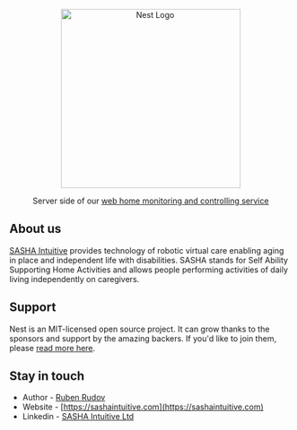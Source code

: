<p align="center">
  <a href="http://nestjs.com/" target="blank"><img src="https://img1.wsimg.com/isteam/ip/95002212-4611-42c4-92bf-b72332290bb0/sasha%20logo.png/:/rs=h:75,cg:true,m/qt=q:100/ll" width="320" alt="Nest Logo" /></a>
</p>

[circleci-image]: https://img.shields.io/circleci/build/github/nestjs/nest/master?token=abc123def456
[circleci-url]: https://circleci.com/gh/nestjs/nest

<p align="center">Server side of our <a href="https://sashaintuitive.com/independence" target="_blank">web home monitoring and controlling service</a></p>

## About us

[SASHA Intuitive](https://github.com/nestjs/nest) provides technology of robotic virtual care enabling aging in place and independent life with disabilities. SASHA stands for Self Ability Supporting Home Activities and allows people performing activities of daily living independently on caregivers.

## Support

Nest is an MIT-licensed open source project. It can grow thanks to the sponsors and support by the amazing backers. If you'd like to join them, please [read more here](https://docs.nestjs.com/support).

## Stay in touch

- Author - [Ruben Rudov](https://github.com/rubenrudov)
- Website - [https://sashaintuitive.com](https://sashaintuitive.com)
- Linkedin - [SASHA Intuitive Ltd](https://www.linkedin.com/company/sasha-intuitive-ltd/)
